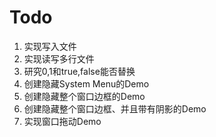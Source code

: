 # Todo

1. 实现写入文件
2. 实现读写多行文件
3. 研究0,1和true,false能否替换
4. 创建隐藏System Menu的Demo
5. 创建隐藏整个窗口边框的Demo
6. 创建隐藏整个窗口边框、并且带有阴影的Demo
7. 实现窗口拖动Demo

